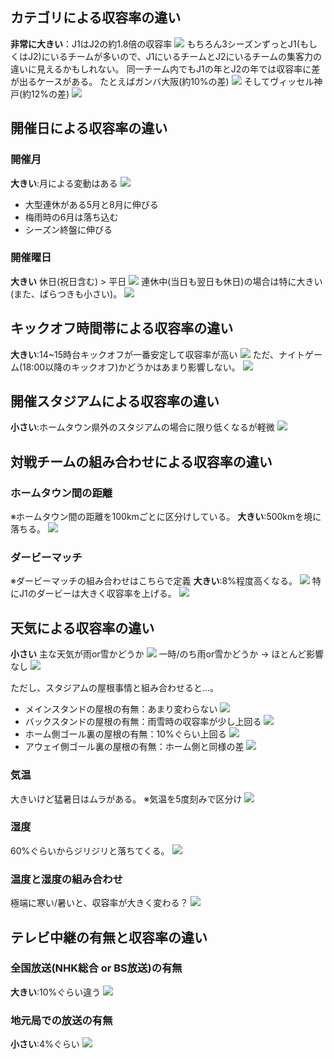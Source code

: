 ## カテゴリによる収容率の違い
__非常に大きい__：J1はJ2の約1.8倍の収容率
![](2020-02-04-15-47-50.png)
もちろん3シーズンずっとJ1(もしくはJ2)にいるチームが多いので、J1にいるチームとJ2にいるチームの集客力の違いに見えるかもしれない。
同一チーム内でもJ1の年とJ2の年では収容率に差が出るケースがある。
たとえばガンバ大阪(約10%の差)
![](2020-02-04-15-48-51.png)
そしてヴィッセル神戸(約12%の差)
![](2020-02-04-15-49-32.png)

## 開催日による収容率の違い
### 開催月
__大きい__:月による変動はある
![](2020-02-04-13-23-45.png)
- 大型連休がある5月と8月に伸びる
- 梅雨時の6月は落ち込む
- シーズン終盤に伸びる

### 開催曜日
__大きい__
休日(祝日含む) > 平日
![](2020-02-04-13-27-54.png)
連休中(当日も翌日も休日)の場合は特に大きい(また、ばらつきも小さい)。
![](2020-02-04-13-34-17.png)

## キックオフ時間帯による収容率の違い
__大きい__:14~15時台キックオフが一番安定して収容率が高い
![](2020-02-04-13-37-41.png)
ただ、ナイトゲーム(18:00以降のキックオフ)かどうかはあまり影響しない。
![](2020-02-04-13-39-17.png)

## 開催スタジアムによる収容率の違い
__小さい__:ホームタウン県外のスタジアムの場合に限り低くなるが軽微
![](2020-02-04-13-47-01.png)

## 対戦チームの組み合わせによる収容率の違い
### ホームタウン間の距離
※ホームタウン間の距離を100kmごとに区分けしている。
__大きい__:500kmを境に落ちる。
![](2020-02-04-13-54-36.png)

### ダービーマッチ
※ダービーマッチの組み合わせはこちらで定義
__大きい__:8%程度高くなる。
![](2020-02-04-14-50-19.png)
特にJ1のダービーは大きく収容率を上げる。
![](2020-02-04-14-50-37.png)

## 天気による収容率の違い
__小さい__
主な天気が雨or雪かどうか
![](2020-02-04-14-53-30.png)
一時/のち雨or雪かどうか → ほとんど影響なし
![](2020-02-04-14-53-42.png)

ただし、スタジアムの屋根事情と組み合わせると…。
- メインスタンドの屋根の有無：あまり変わらない
![](2020-02-05-14-10-58.png)
- バックスタンドの屋根の有無：雨雪時の収容率が少し上回る
![](2020-02-05-14-12-33.png)
- ホーム側ゴール裏の屋根の有無：10%ぐらい上回る
![](2020-02-05-14-13-55.png)
- アウェイ側ゴール裏の屋根の有無：ホーム側と同様の差
![](2020-02-05-14-14-31.png)


### 気温
大きいけど猛暑日はムラがある。
※気温を5度刻みで区分け
![](2020-02-04-15-20-13.png)

### 湿度
60%ぐらいからジリジリと落ちてくる。
![](2020-02-04-15-37-06.png)

### 温度と湿度の組み合わせ
極端に寒い/暑いと、収容率が大きく変わる？
![](2020-02-04-15-43-08.png)

## テレビ中継の有無と収容率の違い
### 全国放送(NHK総合 or BS放送)の有無
__大きい__:10%ぐらい違う
![](2020-02-04-15-58-11.png)
### 地元局での放送の有無
__小さい__:4%ぐらい
![](2020-02-04-16-00-14.png)

